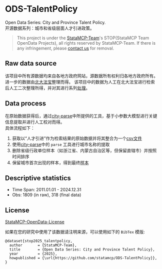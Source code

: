 # ODS-TalentPolicy
Open Data Series: City and Province Talent Policy.  
开源数据系列：城市和省级层面人才引进政策。

> This project is under the [StataMCP-Team](https://team.statamcp.com)'s STOP(StataMCP Team OpenData Projects), all rights reserved by StataMCP-Team. 
> If there is any infringement, please [contact us](mailto:sepine@statamcp.com) for removal.

## Raw data source
该项目中所有源数据均来自各地方政府网站，源数据所有权利归各地方政府所有。
进一步的数据由[北大法宝](https://www.pkulaw.com)整理而得。
该项目中的数据为人工在北大法宝进行检索后人工二次整理所得，并对其进行系列[处理](#data-process)。

## Data process
在原始数据获得后，通过[city-parse](https://github.com/sepinetam/city-parse)中所提供的工具，基于小参数大模型进行关键信息提取并进行人工校对而得。  
具体流程如下：
1. 获取以“人才引进”作为检索结果的原始数据并将其整合为一个[csv文件](source/datas/raw.csv)
2. 使用[city-parse](https://github.com/sepinetam/city-parse)中的 `parse` 工具进行城市名称的提取
3. 删除省级行政单位样本（如浙江省、内蒙古自治区等，但保留直辖市）并按照时间排序
4. 保留城市首次出现的样本，得到最终[样本](source/datas/talent_policy.csv)


## Descriptive statistics
- Time Span: 2011.01.01 - 2024.12.31
- Obs: 1809 (in raw), 318 (final data)

## License
[StataMCP-OpenData-License](#)

如果在您的研究中使用了该数据请注明来源，可以使用如下的 `BibTex` 模版:
```
@dataset{stop2025_talentpolicy,
  author       = {StataMCP-Team},
  title        = {Open Data Series: City and Province Talent Policy},
  year         = {2025},
  howpublished = {\url{https://github.com/statamcp/ODS-TalentPolicy}},
}
```
